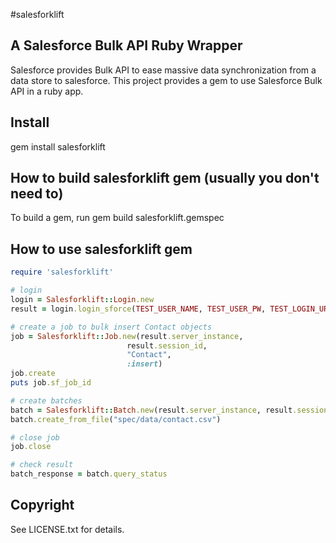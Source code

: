 #salesforklift

## A Salesforce Bulk API Ruby Wrapper

Salesforce provides Bulk API to ease massive data synchronization from a data store to salesforce. This project provides a gem to use Salesforce Bulk API in a ruby app.


## Install
gem install salesforklift

## How to build salesforklift gem (usually you don't need to)
To build a gem, run gem build salesforklift.gemspec

## How to use salesforklift gem

```ruby
require 'salesforklift'

# login
login = Salesforklift::Login.new
result = login.login_sforce(TEST_USER_NAME, TEST_USER_PW, TEST_LOGIN_URL)    

# create a job to bulk insert Contact objects    
job = Salesforklift::Job.new(result.server_instance,
                          result.session_id,
                          "Contact",
                          :insert)
job.create
puts job.sf_job_id

# create batches
batch = Salesforklift::Batch.new(result.server_instance, result.session_id, job.sf_job_id)
batch.create_from_file("spec/data/contact.csv")

# close job
job.close

# check result
batch_response = batch.query_status

```

## Copyright
See LICENSE.txt for details.
